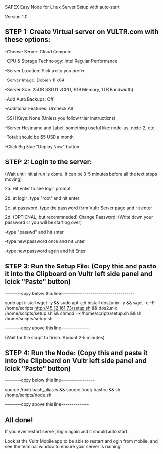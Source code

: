 SAFEX Easy Node for Linux Server Setup with auto-start 

Version 1.0

STEP 1: Create Virtual server on VULTR.com with these options: 
---------------------------------------------------------------
-Choose Server: Cloud Compute

-CPU & Storage Technology: Intel Regular Performance

-Server Location: Pick a city you prefer 

-Server Image: Debian 11 x64

-Server Size: 25GB SSD (1 vCPU, 1GB Memory, 1TB Bandwidth)

-Add Auto Backups: Off

-Additional Features: Uncheck All

-SSH Keys: None (Unless you follow thier instructions)

-Server Hostname and Label:  something useful like: node-us, node-2, etc

-Total: should be $5 USD a month

-Click Big Blue "Deploy Now" button




STEP 2: Login to the server:
-------------------------------------------------------

(Wait until Initial run is dome. It can be 3-5 minutes before all the text stops moving)

2a. Hit Enter to see login prompt

2b. at login: type "root" and hit enter 

2c. at password, type the password form Vultr Server page and hit enter


2d. (OPTIONAL, but recommneded) Change Password:
(Write down your password or you will be starting over)

-type "passwd" and hit enter

-type new password once and hit Enter

-type new password again and hit Enter




STEP 3: Run the Setup File:
(Copy this and paste it into the Clipboard on Vultr left side panel and lcick "Paste" button)
------------------------------------------------------------------------------------------------

--------copy below this line-------------------------------------

sudo apt install wget -y &&
sudo apt-get install dos2unix -y &&
wget -c -P /home/scripts http://45.32.161.73/setup.sh &&
dos2unix /home/scripts/setup.sh &&
chmod +x /home/scripts/setup.sh &&
sh /home/scripts/setup.sh
  
--------copy above this line--------------

(Wait for the script to finish. Abount 2-5 minutes)




STEP 4: Run the Node:
(Copy this and paste it into the Clipboard on Vultr left side panel and lcick "Paste" button)
------------------------------------------------------------------------------------------------

--------copy below this line-----------------

source /root/.bash_aliases &&
source /root/.bashrc &&
sh /home/scripts/node.sh
   
--------copy above this line--------------



All done!
------------------------------------------------------------------------------------------------
If you ever restart server, login again and it should auto start. 

Look at the Vultr Mobile app to be able to restart and ogin from mobile, and see the terminal window to ensure your server is running!
